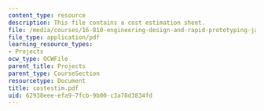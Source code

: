 ```yaml
---
content_type: resource
description: This file contains a cost estimation sheet.
file: /media/courses/16-810-engineering-design-and-rapid-prototyping-january-iap-2005/62938eeeefa97fcb9b00c3a78d3834fd_costestim.pdf
file_type: application/pdf
learning_resource_types:
- Projects
ocw_type: OCWFile
parent_title: Projects
parent_type: CourseSection
resourcetype: Document
title: costestim.pdf
uid: 62938eee-efa9-7fcb-9b00-c3a78d3834fd
---
```


